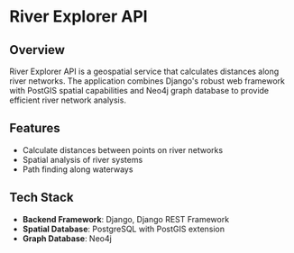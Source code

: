 # River Explorer API

## Overview
River Explorer API is a geospatial service that calculates distances along river networks. The application combines Django's robust web framework with PostGIS spatial capabilities and Neo4j graph database to provide efficient river network analysis.

## Features
- Calculate distances between points on river networks
- Spatial analysis of river systems
- Path finding along waterways

## Tech Stack
- **Backend Framework**: Django, Django REST Framework
- **Spatial Database**: PostgreSQL with PostGIS extension
- **Graph Database**: Neo4j
